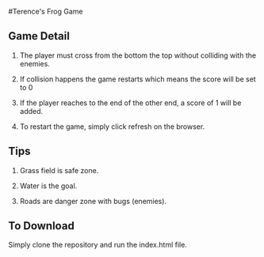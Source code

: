 #Terence's Frog Game

## Game Detail
1. The player must cross from the bottom the top without colliding with the enemies.

2. If collision happens the game restarts which means the score will be set to 0

3. If the player reaches to the end of the other end, a score of 1 will be added.

4. To restart the game, simply click refresh on the browser.

## Tips

1. Grass field is safe zone.

2. Water is the goal.

3. Roads are danger zone with bugs (enemies).

## To Download
Simply clone the repository and run the index.html file.
